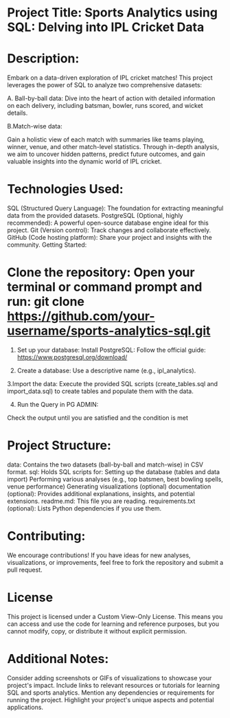 # Project Title: Sports Analytics using SQL: Delving into IPL Cricket Data

# Description:

Embark on a data-driven exploration of IPL cricket matches! This project leverages the power of SQL to analyze two comprehensive datasets:

A. Ball-by-ball data: 
Dive into the heart of action with detailed information on each delivery, including batsman, bowler, runs scored, and wicket details.

B.Match-wise data: 

Gain a holistic view of each match with summaries like teams playing, winner, venue, and other match-level statistics.
Through in-depth analysis, we aim to uncover hidden patterns, predict future outcomes, and gain valuable insights into the dynamic world of IPL cricket.

# Technologies Used:

SQL (Structured Query Language): The foundation for extracting meaningful data from the provided datasets.
PostgreSQL (Optional, highly recommended): A powerful open-source database engine ideal for this project.
Git (Version control): Track changes and collaborate effectively.
GitHub (Code hosting platform): Share your project and insights with the community.
Getting Started:

# Clone the repository: Open your terminal or command prompt and run: git clone https://github.com/your-username/sports-analytics-sql.git

1. Set up your database:
Install PostgreSQL: Follow the official guide: https://www.postgresql.org/download/

2. Create a database:
 Use a descriptive name (e.g., ipl_analytics).

3.Import the data: 
Execute the provided SQL scripts (create_tables.sql and import_data.sql) to create tables and populate them with the data.

4. Run the Query in PG ADMIN: 

Check the output until you are satisfied and the condition is met

# Project Structure:

data: Contains the two datasets (ball-by-ball and match-wise) in CSV format.
sql: Holds SQL scripts for:
Setting up the database (tables and data import)
Performing various analyses (e.g., top batsmen, best bowling spells, venue performance)
Generating visualizations (optional)
documentation (optional): Provides additional explanations, insights, and potential extensions.
readme.md: This file you are reading.
requirements.txt (optional): Lists Python dependencies if you use them.

# Contributing:

We encourage contributions! If you have ideas for new analyses, visualizations, or improvements, feel free to fork the repository and submit a pull request.

# License
This project is licensed under a Custom View-Only License. This means you can access and use the code for learning and reference purposes, but you cannot modify, copy, or distribute it without explicit permission.

# Additional Notes:

Consider adding screenshots or GIFs of visualizations to showcase your project's impact.
Include links to relevant resources or tutorials for learning SQL and sports analytics.
Mention any dependencies or requirements for running the project.
Highlight your project's unique aspects and potential applications.
